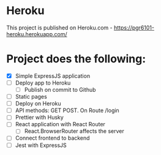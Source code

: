 Heroku
====

This project is published on Heroku.com - https://pgr6101-heroku.herokuapp.com/


# Project does the following:

* [X] Simple ExpressJS application
* [ ] Deploy app to Heroku
  * [ ] Publish on commit to Github 
* [ ] Static pages
* [ ] Deploy on Heroku
* [ ] API methods: GET POST. On Route /login
* [ ] Prettier with Husky
* [ ] React application with React Router
  * [ ] React.BrowserRouter affects the server
* [ ] Connect frontend to backend
* [ ] Jest with ExpressJS
